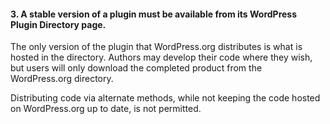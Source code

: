 <h4>3. A stable version of a plugin must be available from its WordPress Plugin Directory page.</h4>

The only version of the plugin that WordPress.org distributes is what is hosted in the directory. Authors may develop their code where they wish, but users will only download the completed product from the WordPress.org directory.

Distributing code via alternate methods, while not keeping the code hosted on WordPress.org up to date, is not permitted.
